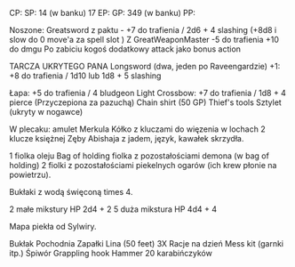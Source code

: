 CP: 
SP: 14 (w banku) 17 
EP: 
GP: 349 (w banku)
PP: 

Noszone:
Greatsword z paktu - +7 do trafienia / 2d6 + 4 slashing (+8d8 i slow do 0 move'a za spell slot )
Z GreatWeaponMaster -5 do trafienia +10 do dmgu
Po zabiciu kogoś dodatkowy attack jako bonus action

TARCZA UKRYTEGO PANA
Longsword (dwa, jeden po Raveengardzie) +1: +8 do trafienia / 1d10 lub 1d8 + 5 slashing

Łapa: +5 do trafienia / 4 bludgeon
Light Crossbow: +7 do trafienia / 1d8 + 4 pierce (Przyczepiona za pazuchą)
Chain shirt (50 GP)
Thief's tools
Sztylet (ukryty w nogawce)

W plecaku:
amulet Merkula
Kółko z kluczami do więzenia w lochach
2 klucze księżnej
Zęby Abishaja z jadem, język, kawałek skrzydła.


1 fiolka oleju
Bag of holding
fiolka z pozostałościami demona (w bag of holding)
2 fiolki z pozostałościami piekelnych ogarów (ich krew płonie na powietrzu).

Bukłaki z wodą święconą times 4.

2 małe mikstury HP 2d4 + 2
5 duża mikstura HP 4d4 + 4

Mapa piekła od Sylwiry.

Bukłak
Pochodnia
Zapałki
Lina (50 feet)
3X Racje na dzień
Mess kit (garnki itp.)
Śpiwór
Grappling hook
Hammer
20 karabińczyków